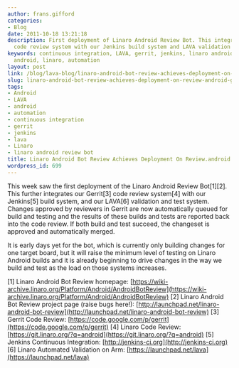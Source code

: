 ```yaml
---
author: frans.gifford
categories:
- Blog
date: 2011-10-18 13:21:18
description: First deployment of Linaro Android Review Bot. This integrates our Gerrit
  code review system with our Jenkins build system and LAVA validation and test system.
keywords: continuous integration, LAVA, gerrit, jenkins, linaro android review bot,
  android, linaro, automation
layout: post
link: /blog/lava-blog/linaro-android-bot-review-achieves-deployment-on-review-android-git-linaro-org/
slug: linaro-android-bot-review-achieves-deployment-on-review-android-git-linaro-org
tags:
- Android
- LAVA
- android
- automation
- continuous integration
- gerrit
- jenkins
- lava
- Linaro
- linaro android review bot
title: Linaro Android Bot Review Achieves Deployment On Review.android.git.linaro.org
wordpress_id: 699
---
```


This week saw the first deployment of the Linaro Android Review Bot[1][2]. This further integrates our Gerrit[3] code review system[4] with our Jenkins[5] build system, and our LAVA[6] validation and test system. Changes approved by reviewers in Gerrit are now automatically queued for build and testing and the results of these builds and tests are reported back into the code review. If both build and test succeed, the changeset is approved and automatically merged.

It is early days yet for the bot, which is currently only building changes for one target board, but it will raise the minimum level of testing on Linaro Android builds and it is already beginning to drive changes in the way we build and test as the load on those systems increases.

[1] Linaro Android Bot Review homepage: [https://wiki-archive.linaro.org/Platform/Android/AndroidBotReview](https://wiki-archive.linaro.org/Platform/Android/AndroidBotReview)
[2] Linaro Android Bot Review project page (raise bugs here!): [http://launchpad.net/linaro-android-bot-review](http://launchpad.net/linaro-android-bot-review)
[3] Gerrit Code Review: [https://code.google.com/p/gerrit](https://code.google.com/p/gerrit)
[4] Linaro Code Review: [https://git.linaro.org/?q=android](https://git.linaro.org/?q=android)
[5] Jenkins Continuous Integration: [http://jenkins-ci.org](http://jenkins-ci.org)
[6] Linaro Automated Validation on Arm: [https://launchpad.net/lava](https://launchpad.net/lava)
